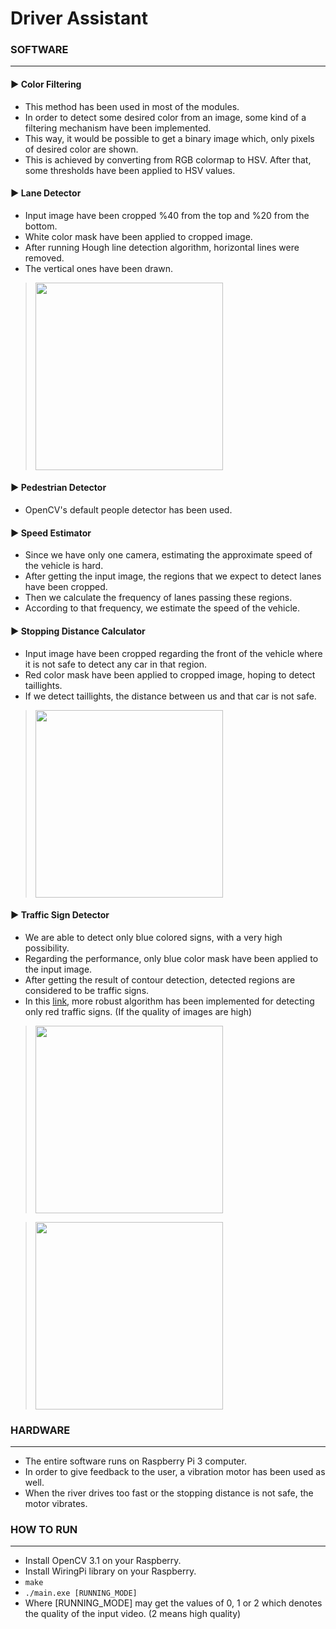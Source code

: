 # Driver Assistant

### SOFTWARE
----------
#### ► Color Filtering

- This method has been used in most of the modules. 
- In order to detect some desired color from an image, some kind of a filtering mechanism have been implemented.
- This way, it would be possible to get a binary image which, only pixels of desired color are shown.
- This is achieved by converting from RGB colormap to HSV. After that, some thresholds have been applied to HSV values.

#### ► Lane Detector

- Input image have been cropped %40 from the top and %20 from the bottom.
- White color mask have been applied to cropped image.
- After running Hough line detection algorithm, horizontal lines were removed.
- The vertical ones have been drawn.

> <img src="https://github.com/ozcanovunc/Driver-Assistant/blob/master/sample-images/lane-detector-1.png" width="300">

#### ► Pedestrian Detector

- OpenCV's default people detector has been used.

#### ► Speed Estimator

- Since we have only one camera, estimating the approximate speed of the vehicle is hard.
- After getting the input image, the regions that we expect to detect lanes have been cropped.
- Then we calculate the frequency of lanes passing these regions.
- According to that frequency, we estimate the speed of the vehicle.

#### ► Stopping Distance Calculator

- Input image have been cropped regarding the front of the vehicle where it is not safe to detect any car in that region.
- Red color mask have been applied to cropped image, hoping to detect taillights.
- If we detect taillights, the distance between us and that car is not safe.

> <img src="https://github.com/ozcanovunc/Driver-Assistant/blob/master/sample-images/stopping-distance-calculator-1.png" width="300">

#### ► Traffic Sign Detector

- We are able to detect only blue colored signs, with a very high possibility.
- Regarding the performance, only blue color mask have been applied to the input image.
- After getting the result of contour detection, detected regions are considered to be traffic signs.
- In this [link](https://github.com/ozcanovunc/Driver-Assistant/tree/master/modules/traffic-sign-detector-2), more robust algorithm has been implemented for detecting only red traffic signs. (If the quality of images are high)

> <img src="https://github.com/ozcanovunc/Driver-Assistant/blob/master/sample-images/traffic-sign-detector-1.png" width="300">

> <img src="https://github.com/ozcanovunc/Driver-Assistant/blob/master/sample-images/traffic-sign-detector-3.png" width="300">

### HARDWARE
----------
- The entire software runs on Raspberry Pi 3 computer.
- In order to give feedback to the user, a vibration motor has been used as well.
- When the river drives too fast or the stopping distance is not safe, the motor vibrates.

### HOW TO RUN
----------
- Install OpenCV 3.1 on your Raspberry.
- Install WiringPi library on your Raspberry.
- ```make```
- ```./main.exe [RUNNING_MODE]```
- Where [RUNNING_MODE] may get the values of 0, 1 or 2 which denotes the quality of the input video. (2 means high quality)
